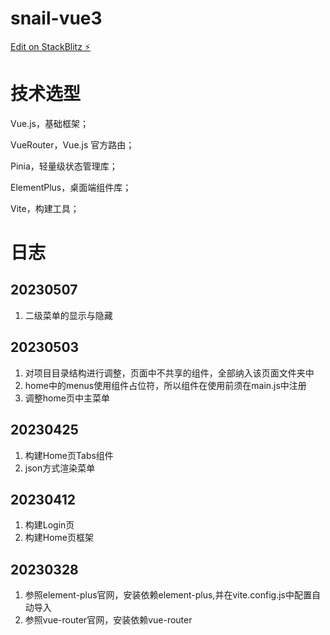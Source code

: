 # snail-vue3

[Edit on StackBlitz ⚡️](https://stackblitz.com/edit/vitejs-vite-q4h8cp)

# 技术选型
Vue.js，基础框架；

VueRouter，Vue.js 官方路由；

Pinia，轻量级状态管理库；

ElementPlus，桌面端组件库；

Vite，构建工具；

# 日志
## 20230507
1. 二级菜单的显示与隐藏
## 20230503
1. 对项目目录结构进行调整，页面中不共享的组件，全部纳入该页面文件夹中
2. home中的menus使用组件占位符，所以组件在使用前须在main.js中注册
3. 调整home页中主菜单

## 20230425
1. 构建Home页Tabs组件
2. json方式渲染菜单

## 20230412
1. 构建Login页
2. 构建Home页框架

## 20230328
1. 参照element-plus官网，安装依赖element-plus,并在vite.config.js中配置自动导入
2. 参照vue-router官网，安装依赖vue-router


